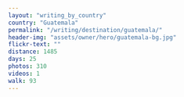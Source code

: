 ```yaml
---
layout: "writing_by_country"
country: "Guatemala"
permalink: "/writing/destination/guatemala/"
header-img: "assets/owner/hero/guatemala-bg.jpg"
flickr-text: ""
distance: 1485
days: 25
photos: 310
videos: 1
walk: 93
---
```

